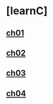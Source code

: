 # [learnC]

## [ch01](./ch01/NOTES.md)
## [ch02](./ch02/NOTES.md)
## [ch03](./ch03/NOTES.md)
## [ch04](./ch04/NOTES.md)


[repo]: https://github.com/PacktPublishing/Learn-C-Programming-Second-Edition
[fork]: https://github.com/tmax818/Learn-C-Programming-Second-Edition
